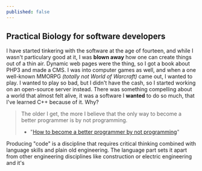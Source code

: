 ```yaml
---
published: false
---
```




## Practical Biology for software developers

I have started tinkering with the software at the age of fourteen, and while I wasn't particulary good at it, I was **blown away** how one can create things out of a thin air. Dynamic web pages were the thing, so I got a book about PHP3 and made a CMS. I was into computer games as well, and when a one well-known MMORPG *(totally not World of Warcraft)* came out, I wanted to play. I wanted to play so bad, but I didn't have the cash, so I started working on an open-source server instead. There was something compelling about a world that almost felt alive, it was a software I **wanted** to do so much, that I've learned C++ because of it. Why?

> The older I get, the more I believe that the only way to become a better programmer is by not programming.
> - "[How to become a better programmer by not programming](http://blog.codinghorror.com/how-to-become-a-better-programmer-by-not-programming/)"

Producing "code" is a discipline that requires critical thinking combined with language skills and plain old engineering. The language part sets it apart from other engineering disciplines like construction or electric engineering and it's 
